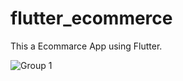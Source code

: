 # flutter_ecommerce

This a Ecommarce App using Flutter.

![Group 1](https://user-images.githubusercontent.com/34662747/87717643-8b28fc00-c7d2-11ea-9cee-2a49d286c1a5.png)

